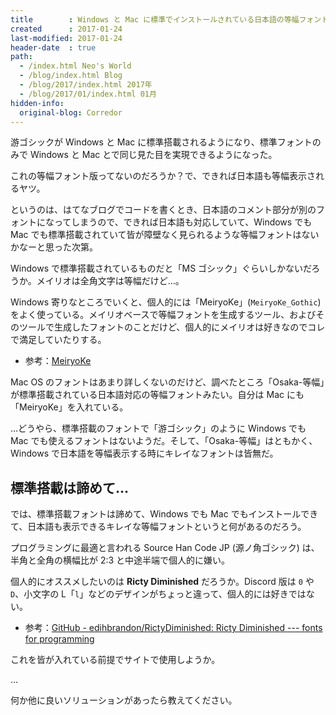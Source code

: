 ```yaml
---
title        : Windows と Mac に標準でインストールされている日本語の等幅フォントってない…？
created      : 2017-01-24
last-modified: 2017-01-24
header-date  : true
path:
  - /index.html Neo's World
  - /blog/index.html Blog
  - /blog/2017/index.html 2017年
  - /blog/2017/01/index.html 01月
hidden-info:
  original-blog: Corredor
---
```


游ゴシックが Windows と Mac に標準搭載されるようになり、標準フォントのみで Windows と Mac とで同じ見た目を実現できるようになった。

これの等幅フォント版ってないのだろうか？で、できれば日本語も等幅表示されるヤツ。

というのは、はてなブログでコードを書くとき、日本語のコメント部分が別のフォントになってしまうので、できれば日本語も対応していて、Windows でも Mac でも標準搭載されていて皆が障壁なく見られるような等幅フォントはないかなーと思った次第。

Windows で標準搭載されているものだと「MS ゴシック」ぐらいしかないだろうか。メイリオは全角文字は等幅だけど…。

Windows 寄りなところでいくと、個人的には「MeiryoKe」(`MeiryoKe_Gothic`) をよく使っている。メイリオベースで等幅フォントを生成するツール、およびそのツールで生成したフォントのことだけど、個人的にメイリオは好きなのでコレで満足していたりする。

- 参考：[MeiryoKe](http://www.geocities.jp/meir000/meiryoKe/)

Mac OS のフォントはあまり詳しくないのだけど、調べたところ「Osaka-等幅」が標準搭載されている日本語対応の等幅フォントみたい。自分は Mac にも「MeiryoKe」を入れている。

…どうやら、標準搭載のフォントで「游ゴシック」のように Windows でも Mac でも使えるフォントはないようだ。そして、「Osaka-等幅」はともかく、Windows で日本語を等幅表示する時にキレイなフォントは皆無だ。

## 標準搭載は諦めて…

では、標準搭載フォントは諦めて、Windows でも Mac でもインストールできて、日本語も表示できるキレイな等幅フォントというと何があるのだろう。

プログラミングに最適と言われる Source Han Code JP (源ノ角ゴシック) は、半角と全角の横幅比が 2:3 と中途半端で個人的に嫌い。

個人的にオススメしたいのは __Ricty Diminished__ だろうか。Discord 版は `0` や `D`、小文字の L「`l`」などのデザインがちょっと違って、個人的には好きではない。

- 参考：[GitHub - edihbrandon/RictyDiminished: Ricty Diminished --- fonts for programming](https://github.com/edihbrandon/RictyDiminished)

これを皆が入れている前提でサイトで使用しようか。

…

何か他に良いソリューションがあったら教えてください。

